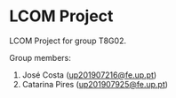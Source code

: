 # LCOM Project

LCOM Project for group T8G02.

Group members:

1. José Costa (up201907216@fe.up.pt)
2. Catarina Pires (up201907925@fe.up.pt)
